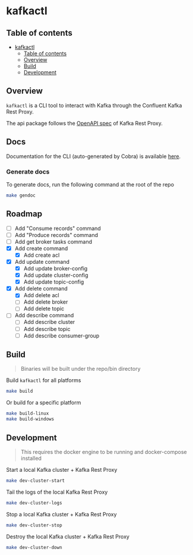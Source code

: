 # kafkactl

## Table of contents

- [kafkactl](#kafkactl)
  - [Table of contents](#table-of-contents)
  - [Overview](#overview)
  - [Build](#build)
  - [Development](#development)

## Overview

`kafkactl` is a CLI tool to interact with Kafka through the Confluent Kafka Rest Proxy.

The api package follows the [OpenAPI spec](https://github.com/confluentinc/kafka-rest/blob/6.2.1-post/api/v3/openapi.yaml) of Kafka Rest Proxy.

## Docs

Documentation for the CLI (auto-generated by Cobra) is available [here](./docs/kafkactl.md).

### Generate docs

To generate docs, run the following command at the root of the repo

```bash
make gendoc
```

## Roadmap

- [ ] Add "Consume records" command
- [ ] Add "Produce records" command
- [ ] Add get broker tasks command
- [x] Add create command
  - [x] Add create acl
- [x] Add update command
  - [x] Add update broker-config
  - [x] Add update cluster-config
  - [x] Add update topic-config
- [x] Add delete command
  - [x] Add delete acl
  - [ ] Add delete broker
  - [ ] Add delete topic
- [ ] Add describe command
  - [ ] Add describe cluster
  - [ ] Add describe topic
  - [ ] Add describe consumer-group

## Build

> Binaries will be built under the repo/bin directory

Build `kafkactl` for all platforms

```bash
make build
```

Or build for a specific platform

```bash
make build-linux
make build-windows
```

## Development

> This requires the docker engine to be running and docker-compose installed

Start a local Kafka cluster + Kafka Rest Proxy

```bash
make dev-cluster-start
```

Tail the logs of the local Kafka Rest Proxy

```bash
make dev-cluster-logs
```

Stop a local Kafka cluster + Kafka Rest Proxy

```bash
make dev-cluster-stop
```

Destroy the local Kafka cluster + Kafka Rest Proxy

```bash
make dev-cluster-down
```

